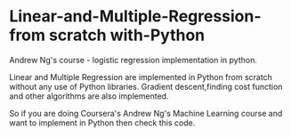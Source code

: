 # Linear-and-Multiple-Regression-from scratch with-Python
Andrew Ng's course - logistic regression implementation in python.

Linear and Multiple Regression are implemented in Python from scratch without any use of Python libraries. Gradient descent,finding cost function and other algorithms are also implemented. 

So if you are doing Coursera's Andrew Ng's Machine Learning course and want to implement in Python then check this code.

